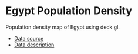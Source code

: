 Egypt Population Density
========================

Population density map of Egypt using deck.gl.
- [Data source](https://data.humdata.org/dataset/highresolutionpopulationdensitymaps-egy)
- [Data description](https://dataforgood.fb.com/docs/methodology-high-resolution-population-density-maps-demographic-estimates/) 